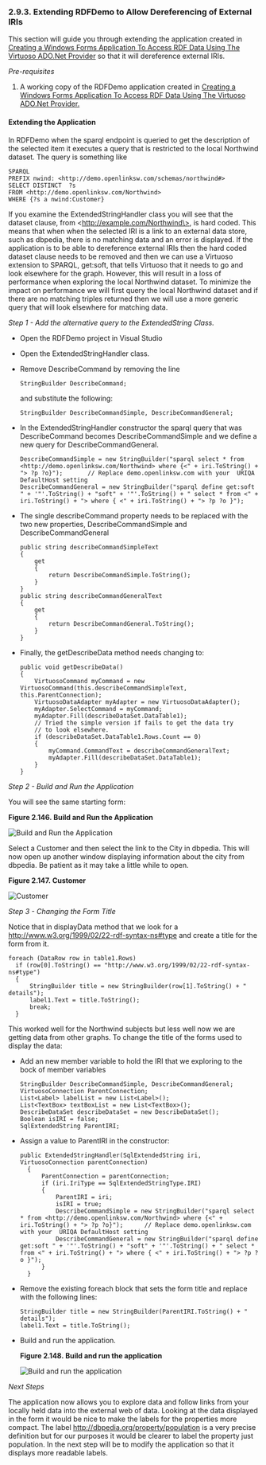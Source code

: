 <div id="installwfasxtendcomlab" class="section">

<div class="titlepage">

<div>

<div>

### 2.9.3. Extending RDFDemo to Allow Dereferencing of External IRIs

</div>

</div>

</div>

This section will guide you through extending the application created in
<a href="installwfasgetstart.html" class="link"
title="2.9.2. Creating the Application">Creating a Windows Forms
Application To Access RDF Data Using The Virtuoso ADO.Net Provider</a>
so that it will dereference external IRIs.

<span class="emphasis">*Pre-requisites*</span>

<div class="orderedlist">

1.  A working copy of the RDFDemo application created in
    <a href="installwfasgetstart.html" class="link"
    title="2.9.2. Creating the Application">Creating a Windows Forms
    Application To Access RDF Data Using The Virtuoso ADO.Net Provider.</a>

</div>

<div id="installwfasxtendcomlabextappl" class="section">

<div class="titlepage">

<div>

<div>

#### Extending the Application

</div>

</div>

</div>

In RDFDemo when the sparql endpoint is queried to get the description of
the selected item it executes a query that is restricted to the local
Northwind dataset. The query is something like

``` programlisting
SPARQL
PREFIX nwind: <http://demo.openlinksw.com/schemas/northwind#>
SELECT DISTINCT  ?s
FROM <http://demo.openlinksw.com/Northwind>
WHERE {?s a nwind:Customer}
```

If you examine the ExtendedStringHandler class you will see that the
dataset clause, from \<http://example.com/Northwind\>, is hard coded.
This means that when when the selected IRI is a link to an external data
store, such as dbpedia, there is no matching data and an error is
displayed. If the application is to be able to dereference external IRIs
then the hard coded dataset clause needs to be removed and then we can
use a Virtuoso extension to SPARQL, get:soft, that tells Virtuoso that
it needs to go and look elsewhere for the graph. However, this will
result in a loss of performance when exploring the local Northwind
dataset. To minimize the impact on performance we will first query the
local Northwind dataset and if there are no matching triples returned
then we will use a more generic query that will look elsewhere for
matching data.

<span class="emphasis">*Step 1 - Add the alternative query to the
ExtendedString Class.*</span>

<div class="itemizedlist">

- Open the RDFDemo project in Visual Studio

- Open the ExtendedStringHandler class.

- Remove DescribeCommand by removing the line

  ``` programlisting
  StringBuilder DescribeCommand;
  ```

  and substitute the following:

  ``` programlisting
  StringBuilder DescribeCommandSimple, DescribeCommandGeneral;
  ```

- In the ExtendedStringHandler constructor the sparql query that was
  DescribeCommand becomes DescribeCommandSimple and we define a new
  query for DescribeCommandGeneral.

  ``` programlisting
  DescribeCommandSimple = new StringBuilder("sparql select * from <http://demo.openlinksw.com/Northwind> where {<" + iri.ToString() + "> ?p ?o}");       // Replace demo.openlinksw.com with your  URIQA DefaultHost setting
  DescribeCommandGeneral = new StringBuilder("sparql define get:soft " + '"'.ToString() + "soft" + '"'.ToString() + " select * from <" + iri.ToString() + "> where { <" + iri.ToString() + "> ?p ?o }");
  ```

- The single describeCommand property needs to be replaced with the two
  new properties, DescribeCommandSimple and DescribeCommandGeneral

  ``` programlisting
  public string describeCommandSimpleText
  {
      get
      {
          return DescribeCommandSimple.ToString();
      }
  }
  public string describeCommandGeneralText
  {
      get
      {
          return DescribeCommandGeneral.ToString();
      }
  }
  ```

- Finally, the getDescribeData method needs changing to:

  ``` programlisting
  public void getDescribeData()
  {
      VirtuosoCommand myCommand = new VirtuosoCommand(this.describeCommandSimpleText, this.ParentConnection);
      VirtuosoDataAdapter myAdapter = new VirtuosoDataAdapter();
      myAdapter.SelectCommand = myCommand;
      myAdapter.Fill(describeDataSet.DataTable1);
      // Tried the simple version if fails to get the data try
      // to look elsewhere.
      if (describeDataSet.DataTable1.Rows.Count == 0)
      {
          myCommand.CommandText = describeCommandGeneralText;
          myAdapter.Fill(describeDataSet.DataTable1);
      }
  }
  ```

</div>

<span class="emphasis">*Step 2 - Build and Run the Application*</span>

You will see the same starting form:

<div class="figure-float">

<div id="sparqlwinf11" class="figure">

**Figure 2.146. Build and Run the Application**

<div class="figure-contents">

<div class="mediaobject">

![Build and Run the Application](images/ui/sparqlwinf11.png)

</div>

</div>

</div>

  

</div>

Select a Customer and then select the link to the City in dbpedia. This
will now open up another window displaying information about the city
from dbpedia. Be patient as it may take a little while to open.

<div class="figure-float">

<div id="sparqlwinf12" class="figure">

**Figure 2.147. Customer**

<div class="figure-contents">

<div class="mediaobject">

![Customer](images/ui/sparqlwinf12.png)

</div>

</div>

</div>

  

</div>

<span class="emphasis">*Step 3 - Changing the Form Title*</span>

Notice that in displayData method that we look for a
http://www.w3.org/1999/02/22-rdf-syntax-ns#type and create a title for
the form from it.

``` programlisting
foreach (DataRow row in table1.Rows)
  if (row[0].ToString() == "http://www.w3.org/1999/02/22-rdf-syntax-ns#type")
  {
      StringBuilder title = new StringBuilder(row[1].ToString() + " details");
      label1.Text = title.ToString();
      break;
  }
```

This worked well for the Northwind subjects but less well now we are
getting data from other graphs. To change the title of the forms used to
display the data:

<div class="itemizedlist">

- Add an new member variable to hold the IRI that we exploring to the
  bock of member variables

  ``` programlisting
  StringBuilder DescribeCommandSimple, DescribeCommandGeneral;
  VirtuosoConnection ParentConnection;
  List<Label> labelList = new List<Label>();
  List<TextBox> textBoxList = new List<TextBox>();
  DescribeDataSet describeDataSet = new DescribeDataSet();
  Boolean isIRI = false;
  SqlExtendedString ParentIRI;
  ```

- Assign a value to ParentIRI in the constructor:

  ``` programlisting
  public ExtendedStringHandler(SqlExtendedString iri, VirtuosoConnection parentConnection)
    {
        ParentConnection = parentConnection;
        if (iri.IriType == SqlExtendedStringType.IRI)
        {
            ParentIRI = iri;
            isIRI = true;
            DescribeCommandSimple = new StringBuilder("sparql select * from <http://demo.openlinksw.com/Northwind> where {<" + iri.ToString() + "> ?p ?o}");      // Replace demo.openlinksw.com with your  URIQA DefaultHost setting
            DescribeCommandGeneral = new StringBuilder("sparql define get:soft " + '"'.ToString() + "soft" + '"'.ToString() + " select * from <" + iri.ToString() + "> where { <" + iri.ToString() + "> ?p ?o }");
        }
    }
  ```

- Remove the existing foreach block that sets the form title and replace
  with the following lines:

  ``` programlisting
  StringBuilder title = new StringBuilder(ParentIRI.ToString() + " details");
  label1.Text = title.ToString();
  ```

- Build and run the application.

  <div class="figure-float">

  <div id="sparqlwinf13" class="figure">

  **Figure 2.148. Build and run the application**

  <div class="figure-contents">

  <div class="mediaobject">

  ![Build and run the application](images/ui/sparqlwinf13.png)

  </div>

  </div>

  </div>

    

  </div>

</div>

<span class="emphasis">*Next Steps*</span>

The application now allows you to explore data and follow links from
your locally held data into the external web of data. Looking at the
data displayed in the form it would be nice to make the labels for the
properties more compact. The label
http://dbpedia.org/property/population is a very precise definition but
for our purposes it would be clearer to label the property just
population. In the next step will be to modify the application so that
it displays more readable labels.

</div>

</div>

